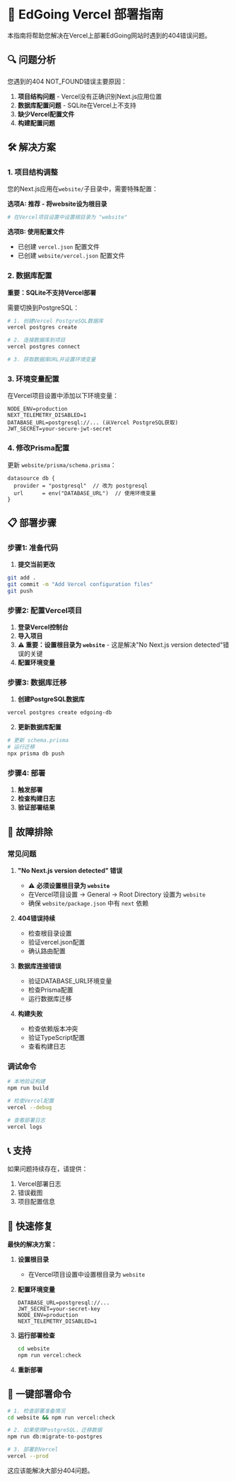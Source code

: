 # 🚀 EdGoing Vercel 部署指南

本指南将帮助您解决在Vercel上部署EdGoing网站时遇到的404错误问题。

## 🔍 问题分析

您遇到的404 NOT_FOUND错误主要原因：

1. **项目结构问题** - Vercel没有正确识别Next.js应用位置
2. **数据库配置问题** - SQLite在Vercel上不支持
3. **缺少Vercel配置文件**
4. **构建配置问题**

## 🛠️ 解决方案

### 1. 项目结构调整

您的Next.js应用在`website/`子目录中，需要特殊配置：

**选项A: 推荐 - 将website设为根目录**
```bash
# 在Vercel项目设置中设置根目录为 "website"
```

**选项B: 使用配置文件**
- 已创建 `vercel.json` 配置文件
- 已创建 `website/vercel.json` 配置文件

### 2. 数据库配置

**重要：SQLite不支持Vercel部署**

需要切换到PostgreSQL：

```bash
# 1. 创建Vercel PostgreSQL数据库
vercel postgres create

# 2. 连接数据库到项目
vercel postgres connect

# 3. 获取数据库URL并设置环境变量
```

### 3. 环境变量配置

在Vercel项目设置中添加以下环境变量：

```
NODE_ENV=production
NEXT_TELEMETRY_DISABLED=1
DATABASE_URL=postgresql://... (从Vercel PostgreSQL获取)
JWT_SECRET=your-secure-jwt-secret
```

### 4. 修改Prisma配置

更新 `website/prisma/schema.prisma`：

```prisma
datasource db {
  provider = "postgresql"  // 改为 postgresql
  url      = env("DATABASE_URL")  // 使用环境变量
}
```

## 📋 部署步骤

### 步骤1: 准备代码

1. **提交当前更改**
```bash
git add .
git commit -m "Add Vercel configuration files"
git push
```

### 步骤2: 配置Vercel项目

1. **登录Vercel控制台**
2. **导入项目**
3. **⚠️ 重要：设置根目录为 `website`** - 这是解决"No Next.js version detected"错误的关键
4. **配置环境变量**

### 步骤3: 数据库迁移

1. **创建PostgreSQL数据库**
```bash
vercel postgres create edgoing-db
```

2. **更新数据库配置**
```bash
# 更新 schema.prisma
# 运行迁移
npx prisma db push
```

### 步骤4: 部署

1. **触发部署**
2. **检查构建日志**
3. **验证部署结果**

## 🔧 故障排除

### 常见问题

1. **"No Next.js version detected" 错误**
   - ⚠️ **必须设置根目录为 `website`**
   - 在Vercel项目设置 → General → Root Directory 设置为 `website`
   - 确保 `website/package.json` 中有 `next` 依赖

2. **404错误持续**
   - 检查根目录设置
   - 验证vercel.json配置
   - 确认路由配置

3. **数据库连接错误**
   - 验证DATABASE_URL环境变量
   - 检查Prisma配置
   - 运行数据库迁移

4. **构建失败**
   - 检查依赖版本冲突
   - 验证TypeScript配置
   - 查看构建日志

### 调试命令

```bash
# 本地验证构建
npm run build

# 检查Vercel配置
vercel --debug

# 查看部署日志
vercel logs
```

## 📞 支持

如果问题持续存在，请提供：
1. Vercel部署日志
2. 错误截图
3. 项目配置信息

## 🎯 快速修复

**最快的解决方案：**

1. **设置根目录**
   - 在Vercel项目设置中设置根目录为 `website`

2. **配置环境变量**
   ```
   DATABASE_URL=postgresql://...
   JWT_SECRET=your-secret-key
   NODE_ENV=production
   NEXT_TELEMETRY_DISABLED=1
   ```

3. **运行部署检查**
   ```bash
   cd website
   npm run vercel:check
   ```

4. **重新部署**

## 🚀 一键部署命令

```bash
# 1. 检查部署准备情况
cd website && npm run vercel:check

# 2. 如果使用PostgreSQL，迁移数据
npm run db:migrate-to-postgres

# 3. 部署到Vercel
vercel --prod
```

这应该能解决大部分404问题。
